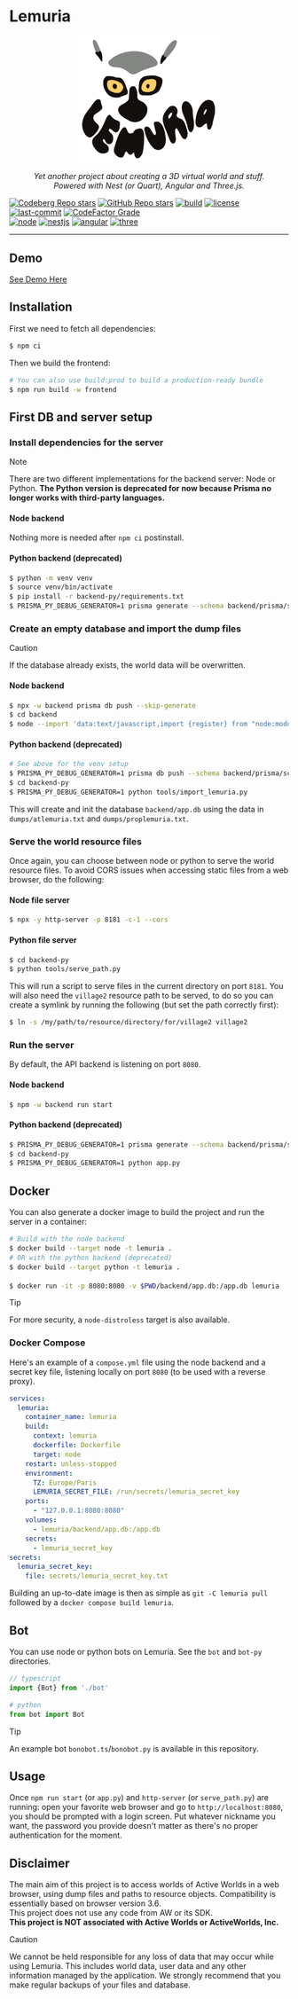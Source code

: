 # Lemuria

<p align="center">
<img src="frontend/src/app/logo/logo.component.svg" alt="Lemuria Logo" width="256"/>
</p>
<p align="center">
<em>Yet another project about creating a 3D virtual world and stuff.<br>
Powered with Nest (or Quart), Angular and Three.js.</em>
</p>

[![Codeberg Repo stars](https://img.shields.io/gitea/stars/7185/lemuria?gitea_url=https%3A%2F%2Fcodeberg.org&style=flat-square&logo=codeberg&logoColor=2185D0&color=DAAA3F)](https://codeberg.org/7185/lemuria/stars)
[![GitHub Repo stars](https://img.shields.io/github/stars/7185/lemuria?style=flat-square&logo=github&logoColor=181717&color=DAAA3F)](https://github.com/7185/lemuria/stargazers)
[![build](https://img.shields.io/github/actions/workflow/status/7185/lemuria/lemuria.yml?style=flat-square&logo=github-actions&logoColor=2088FF)](https://github.com/7185/lemuria/actions)
[![license](https://img.shields.io/github/license/7185/lemuria.svg?style=flat-square&logo=open-source-initiative)](https://opensource.org/licenses/MIT)
[![last-commit](https://img.shields.io/github/last-commit/7185/lemuria?display_timestamp=author&style=flat-square&logo=git)](https://github.com/7185/lemuria/commits/master)
[![CodeFactor Grade](https://img.shields.io/codefactor/grade/github/7185/lemuria?style=flat-square&logo=codefactor)](https://www.codefactor.io/repository/github/7185/lemuria) \
[![node](https://img.shields.io/github/package-json/dependency-version/7185/lemuria/dev/%40types%2Fnode?filename=backend%2Fpackage.json&style=flat-square&logo=node.js&label=node&color=5FA04E)](https://nodejs.org)
[![nestjs](https://img.shields.io/github/package-json/dependency-version/7185/lemuria/@nestjs/core?filename=backend%2Fpackage.json&label=nestjs&style=flat-square&logo=nestjs&logoColor=E0234E&color=E0234E)](https://nestjs.com)
[![angular](https://img.shields.io/github/package-json/dependency-version/7185/lemuria/@angular/core?filename=frontend%2Fpackage.json&label=angular&style=flat-square&logo=angular&logoColor=0F0F11&color=0F0F11)](https://angular.dev)
[![three](https://img.shields.io/github/package-json/dependency-version/7185/lemuria/three?filename=frontend%2Fpackage.json&style=flat-square&logo=three.js&logoColor=000000&color=000000)](https://threejs.org)

---

## Demo

[See Demo Here](https://lemuria.7185.fr)

## Installation

First we need to fetch all dependencies:

```bash
$ npm ci
```

Then we build the frontend:

```bash
# You can also use build:prod to build a production-ready bundle
$ npm run build -w frontend
```

## First DB and server setup

### Install dependencies for the server

> [!NOTE]
> There are two different implementations for the backend server: Node or Python. **The Python version is deprecated for now because Prisma no longer works with third-party languages.**

#### Node backend
Nothing more is needed after `npm ci` postinstall.

#### Python backend (deprecated)
```bash
$ python -m venv venv
$ source venv/bin/activate
$ pip install -r backend-py/requirements.txt
$ PRISMA_PY_DEBUG_GENERATOR=1 prisma generate --schema backend/prisma/schema.prisma --generator client-py
```
### Create an empty database and import the dump files

> [!CAUTION]
> If the database already exists, the world data will be overwritten.
> 
#### Node backend
```bash
$ npx -w backend prisma db push --skip-generate
$ cd backend
$ node --import 'data:text/javascript,import {register} from "node:module"; import {pathToFileURL} from "node:url"; register("ts-node/esm", pathToFileURL("./"));' src/tools/import-lemuria.mts 
```

#### Python backend (deprecated)
```bash
# See above for the venv setup
$ PRISMA_PY_DEBUG_GENERATOR=1 prisma db push --schema backend/prisma/schema.prisma
$ cd backend-py
$ PRISMA_PY_DEBUG_GENERATOR=1 python tools/import_lemuria.py
```

This will create and init the database `backend/app.db` using the data in `dumps/atlemuria.txt` and `dumps/proplemuria.txt`.

### Serve the world resource files

Once again, you can choose between node or python to serve the world resource files. To avoid CORS issues when accessing static files from a web browser, do the following:

#### Node file server
```bash
$ npx -y http-server -p 8181 -c-1 --cors
```

#### Python file server
```bash
$ cd backend-py
$ python tools/serve_path.py
```

This will run a script to serve files in the current directory on port `8181`.
You will also need the `village2` resource path to be served, to do so you can create a symlink by running the following (but set the path correctly first):

```bash
$ ln -s /my/path/to/resource/directory/for/village2 village2
```

### Run the server

By default, the API backend is listening on port `8080`.

#### Node backend

```bash
$ npm -w backend run start
```

#### Python backend (deprecated)

```bash
$ PRISMA_PY_DEBUG_GENERATOR=1 prisma generate --schema backend/prisma/schema.prisma --generator client-py # only needed if the prisma version or the schema changed
$ cd backend-py
$ PRISMA_PY_DEBUG_GENERATOR=1 python app.py
```

## Docker

You can also generate a docker image to build the project and run the server in a container:

```bash
# Build with the node backend
$ docker build --target node -t lemuria .
# OR with the python backend (deprecated)
$ docker build --target python -t lemuria .

$ docker run -it -p 8080:8080 -v $PWD/backend/app.db:/app.db lemuria
```
> [!TIP]
> For more security, a `node-distroless` target is also available.

### Docker Compose
Here's an example of a `compose.yml` file using the node backend and a secret key file, listening locally on port `8080` (to be used with a reverse proxy).

```yaml
services:
  lemuria:
    container_name: lemuria
    build:
      context: lemuria
      dockerfile: Dockerfile
      target: node
    restart: unless-stopped
    environment:
      TZ: Europe/Paris
      LEMURIA_SECRET_FILE: /run/secrets/lemuria_secret_key
    ports:
      - "127.0.0.1:8080:8080"
    volumes:
      - lemuria/backend/app.db:/app.db
    secrets:
      - lemuria_secret_key
secrets:
  lemuria_secret_key:
    file: secrets/lemuria_secret_key.txt
```

Building an up-to-date image is then as simple as `git -C lemuria pull` followed by a `docker compose build lemuria`.

## Bot

You can use node or python bots on Lemuria. See the `bot` and `bot-py` directories.
```ts
// typescript
import {Bot} from './bot'
```
```python
# python
from bot import Bot
```

> [!TIP]
> An example bot `bonobot.ts`/`bonobot.py` is available in this repository.

## Usage

Once `npm run start` (or `app.py`) and `http-server` (or `serve_path.py`) are running: open your favorite web browser and go to `http://localhost:8080`,
you should be prompted with a login screen. Put whatever nickname you want, the password you provide doesn't matter as
there's no proper authentication for the moment.

## Disclaimer

The main aim of this project is to access worlds of Active Worlds in a web browser, using dump files and paths to resource objects. Compatibility is essentially based on browser version 3.6. \
This project does not use any code from AW or its SDK. \
**This project is NOT associated with Active Worlds or ActiveWorlds, Inc.**

> [!CAUTION]
> We cannot be held responsible for any loss of data that may occur while using Lemuria. This includes world data, user data and any other information managed by the application. We strongly recommend that you make regular backups of your files and database.
